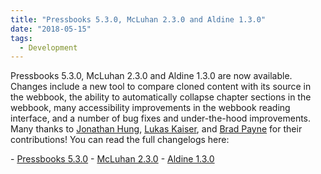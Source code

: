 ```yaml
---
title: "Pressbooks 5.3.0, McLuhan 2.3.0 and Aldine 1.3.0"
date: "2018-05-15"
tags: 
  - Development
---
```


Pressbooks 5.3.0, McLuhan 2.3.0 and Aldine 1.3.0 are now available. Changes include a new tool to compare cloned content with its source in the webbook, the ability to automatically collapse chapter sections in the webbook, many accessibility improvements in the webbook reading interface, and a number of bug fixes and under-the-hood improvements. Many thanks to [Jonathan Hung](https://github.com/jhung), [Lukas Kaiser](https://github.com/lukaiser), and [Brad Payne](https://github.com/bdolor) for their contributions! You can read the full changelogs here:

\- [Pressbooks 5.3.0](https://docs.pressbooks.org/changelog/pressbooks/#5-3-0) - [McLuhan 2.3.0](https://docs.pressbooks.org/changelog/pressbooks-book/#2-3-0) - [Aldine 1.3.0](https://docs.pressbooks.org/changelog/pressbooks-aldine/#1-3-0)

